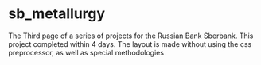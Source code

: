 # sb_metallurgy
The Third page of a series of projects for the Russian Bank Sberbank. This project completed within 4 days. The layout is made without using the css preprocessor, as well as special methodologies 

